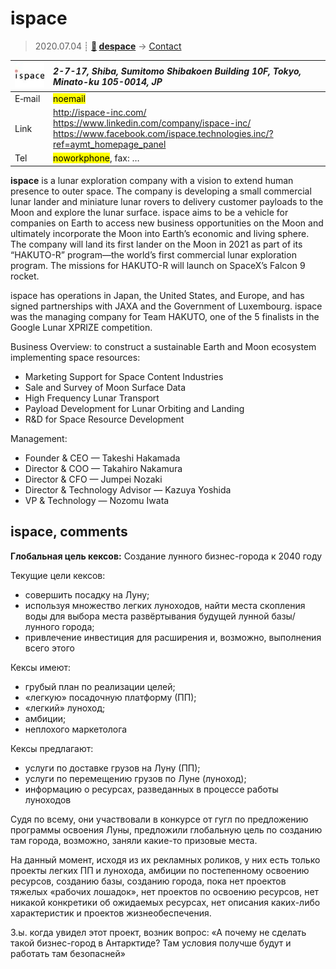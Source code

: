 # ispace
> 2020.07.04 ┊ **[🚀](../index/index.md) [despace](index.md)** → [Contact](contact.md)

|[![](f/contact/i/ispace_logo1_thumb.jpg)](f/contact/i/ispace_logo1.png)|*2-7-17, Shiba, Sumitomo Shibakoen Building 10F, Tokyo, Minato-ku 105-0014, JP*|
|:--|:--|
|E‑mail| <mark>noemail</mark> |
|Link| <http://ispace-inc.com/><br> <https://www.linkedin.com/company/ispace-inc/><br> <https://www.facebook.com/ispace.technologies.inc/?ref=aymt_homepage_panel> |
|Tel| <mark>noworkphone</mark>, fax: … |

**ispace** is a lunar exploration company with a vision to extend human presence to outer space. The company is developing a small commercial lunar lander and miniature lunar rovers to delivery customer payloads to the Moon and explore the lunar surface. ispace aims to be a vehicle for companies on Earth to access new business opportunities on the Moon and ultimately incorporate the Moon into Earth’s economic and living sphere. The company will land its first lander on the Moon in 2021 as part of its “HAKUTO-R” program—the world’s first commercial lunar exploration program. The missions for HAKUTO-R will launch on SpaceX’s Falcon 9 rocket.

ispace has operations in Japan, the United States, and Europe, and has signed partnerships with JAXA and the Government of Luxembourg. ispace was the managing company for Team HAKUTO, one of the 5 finalists in the Google Lunar XPRIZE competition.

Business Overview: to construct a sustainable Earth and Moon ecosystem implementing space resources:

   - Marketing Support for Space Content Industries
   - Sale and Survey of Moon Surface Data
   - High Frequency Lunar Transport
   - Payload Development for Lunar Orbiting and Landing
   - R&D for Space Resource Development

Management:

   - Founder & CEO — Takeshi Hakamada
   - Director & COO — Takahiro Nakamura
   - Director & CFO — Jumpei Nozaki
   - Director & Technology Advisor — Kazuya Yoshida
   - VP & Technology — 	Nozomu Iwata

<p style="page-break-after:always"> </p>

## ispace, comments

**Глобальная цель кексов:** Создание лунного бизнес-города к 2040 году

Текущие цели кексов:

   - совершить посадку на Луну;
   - используя множество легких луноходов, найти места скопления воды для выбора места развёртывания будущей лунной базы/лунного города;
   - привлечение инвестиция для расширения и, возможно, выполнения всего этого

Кексы имеют:

   - грубый план по реализации целей;
   - «легкую» посадочную платформу (ПП);
   - «легкий» луноход;
   - амбиции;
   - неплохого маркетолога

Кексы предлагают:

   - услуги по доставке грузов на Луну (ПП);
   - услуги по перемещению грузов по Луне (луноход);
   - информацию о ресурсах, разведанных в процессе работы луноходов

Судя по всему, они участвовали в конкурсе от гугл по предложению программы освоения Луны, предложили глобальную цель по созданию там города, возможно, заняли какие-то призовые места.

На данный момент, исходя из их рекламных роликов, у них есть только проекты легких ПП и лунохода, амбиции по постепенному освоению ресурсов, созданию базы, созданию города, пока нет проектов тяжелых «рабочих лошадок», нет проектов по освоению ресурсов, нет никакой конкретики об ожидаемых ресурсах, нет описания каких-либо характеристик и проектов жизнеобеспечения.

З.ы. когда увидел этот проект, возник вопрос: «А почему не сделать такой бизнес-город в Антарктиде? Там условия получше будут и работать там безопасней»
